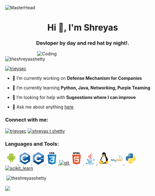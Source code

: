 ![MasterHead](https://cdna.artstation.com/p/assets/images/images/028/102/058/original/pixel-jeff-matrix-s.gif?1593487263=350x250)

<h1 align="center">Hi 👋, I'm Shreyas</h1>

<h3 align="center">Devloper by day and red hat by night!.</h3>
<img align="right" alt="Coding" width="400" src="https://i.pinimg.com/564x/69/8e/8c/698e8c7d1583cb81f67f517e9b140807.jpg">

<p align="left"> <img src="https://komarev.com/ghpvc/?username=theshreyasshetty&label=Profile%20views&color=0e75b6&style=flat" alt="theshreyasshetty" /> </p>

<p align="left"> <a href="https://twitter.com/TriEySec" target="blank"><img src="https://img.shields.io/twitter/follow/trieysec?logo=twitter&style=for-the-badge" alt="trieysec" /></a> </p>

- 🔭 I’m currently working on **Defense Mechanism for Companies**

- 🌱 I’m currently learning **Python, Java, Networking, Purple Teaming**

- 🤝 I’m looking for help with **Sugeestions where I can improve**

- 💬 Ask me about anything [here](https://github.com/TheShreyasShetty/TheShreyasShetty/issues)

<h3 align="left">Connect with me:</h3>
<p align="left">
<a href="https://twitter.com/trieysec" target="blank"><img align="center" src="https://raw.githubusercontent.com/rahuldkjain/github-profile-readme-generator/master/src/images/icons/Social/twitter.svg" alt="trieysec" height="30" width="40" /></a>
<a href="https://linkedin.com/in/shreyas--shetty" target="blank"><img align="center" src="https://raw.githubusercontent.com/rahuldkjain/github-profile-readme-generator/master/src/images/icons/Social/linked-in-alt.svg" alt="shreyas t shetty" height="30" width="40" /></a>
</p>

<h3 align="left">Languages and Tools:</h3>
<p align="left"> <a href="https://developer.android.com" target="_blank" rel="noreferrer"> <img src="https://raw.githubusercontent.com/devicons/devicon/master/icons/android/android-original-wordmark.svg" alt="android" width="40" height="40"/> </a> <a href="https://www.cprogramming.com/" target="_blank" rel="noreferrer"> <img src="https://raw.githubusercontent.com/devicons/devicon/master/icons/c/c-original.svg" alt="c" width="40" height="40"/> </a> <a href="https://www.w3schools.com/cpp/" target="_blank" rel="noreferrer"> <img src="https://raw.githubusercontent.com/devicons/devicon/master/icons/cplusplus/cplusplus-original.svg" alt="cplusplus" width="40" height="40"/> </a> <a href="https://www.w3schools.com/css/" target="_blank" rel="noreferrer"> <img src="https://raw.githubusercontent.com/devicons/devicon/master/icons/css3/css3-original-wordmark.svg" alt="css3" width="40" height="40"/> </a> <a href="https://git-scm.com/" target="_blank" rel="noreferrer"> <img src="https://www.vectorlogo.zone/logos/git-scm/git-scm-icon.svg" alt="git" width="40" height="40"/> </a> <a href="https://www.w3.org/html/" target="_blank" rel="noreferrer"> <img src="https://raw.githubusercontent.com/devicons/devicon/master/icons/html5/html5-original-wordmark.svg" alt="html5" width="40" height="40"/> </a> <a href="https://www.java.com" target="_blank" rel="noreferrer"> <img src="https://raw.githubusercontent.com/devicons/devicon/master/icons/java/java-original.svg" alt="java" width="40" height="40"/> </a> <a href="https://www.linux.org/" target="_blank" rel="noreferrer"> <img src="https://raw.githubusercontent.com/devicons/devicon/master/icons/linux/linux-original.svg" alt="linux" width="40" height="40"/> </a> <a href="https://www.mysql.com/" target="_blank" rel="noreferrer"> <img src="https://raw.githubusercontent.com/devicons/devicon/master/icons/mysql/mysql-original-wordmark.svg" alt="mysql" width="40" height="40"/> </a> <a href="https://www.python.org" target="_blank" rel="noreferrer"> <img src="https://raw.githubusercontent.com/devicons/devicon/master/icons/python/python-original.svg" alt="python" width="40" height="40"/> </a> <a href="https://scikit-learn.org/" target="_blank" rel="noreferrer"> <img src="https://upload.wikimedia.org/wikipedia/commons/0/05/Scikit_learn_logo_small.svg" alt="scikit_learn" width="40" height="40"/> </a> </p>

<p>&nbsp;<img align="center" src="https://github-readme-stats.vercel.app/api?username=theshreyasshetty&show_icons=true&locale=en" alt="theshreyasshetty" /></p>

<!--<p><img align="left" src="https://github-readme-stats.vercel.app/api/top-langs?username=theshreyasshetty&show_icons=true&locale=en&layout=compact" alt="theshreyasshetty" /></p>
<p><img align="center" src="https://github-readme-streak-stats.herokuapp.com/?user=theshreyasshetty&" alt="theshreyasshetty" /></p>-->

<a href="https://github.com/theshreyasshetty/github-readme-stats"><img align="center" src="https://github-readme-stats.vercel.app/api/top-langs/?username=theshreyasshetty&layout=compact&theme=buefy&hide_border=true" /></a>

